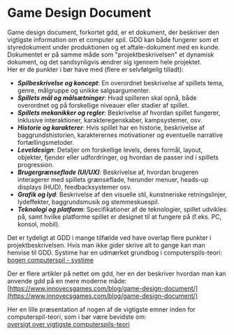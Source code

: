 <h1>Game Design Document</h1>

Game design document, forkortet gdd, er et dokument, der beskriver den vigtigste information om et computer spil.
GDD kan både fungerer som et styredokument under produktionen og et aftale-dokument med en kunde.    
Dokumentet er på samme måde som "projektbeskrivelsen" et dynamisk dokument, og det sandsynligvis ændrer sig igennem hele projektet.      
Her er de punkter i bør have med (flere er selvfølgelig tilladt):

- ***Spilbeskrivelse og koncept***: En overordnet beskrivelse af spillets tema, genre, målgruppe og unikke salgsargumenter.
- ***Spillets mål og målsætninger***: Hvad spilleren skal opnå, både overordnet og på forskellige niveauer eller stadier af spillet.
- ***Spillets mekanikker og regler***: Beskrivelse af hvordan spillet fungerer, inklusive interaktioner, karakteregenskaber, kampsystemer, osv.
- ***Historie og karakterer***: Hvis spillet har en historie, beskrivelse af baggrundshistorien, karakterernes motivationer og eventuelle narrative fortællingsmetoder.
- ***Leveldesign***: Detaljer om forskellige levels, deres formål, layout, objekter, fjender eller udfordringer, og hvordan de passer ind i spillets progression.
- ***Brugergrænseflade (UI/UX)***: Beskrivelse af, hvordan brugeren interagerer med spillets grænseflade, herunder menuer, heads-up displays (HUD), feedbacksystemer osv.
- ***Grafik og lyd***: Beskrivelse af den visuelle stil, kunstneriske retningslinjer, lydeffekter, baggrundsmusik og stemmeskuespil.
- ***Teknologi og platform***: Specifikationer af de teknologier, spillet udvikles på, samt hvilke platforme spillet er designet til at fungere på (f.eks. PC, konsol, mobil).

Det er tydeligt at GDD i mange tilfælde ved have overlap flere punkter i projektbeskrivelsen. Hvis man ikke gider skrive alt to gange kan man henvise til GDD.
Systime har en udmærket grundbog i computerspils-teori:       
[bogen computerspil - systime](https://computerspil.systime.dk/)

Der er flere artikler på nettet om gdd, her en der beskriver hvordan man kan anvende gdd på en mere moderne måde:      
 [https://www.innovecsgames.com/blog/game-design-document/](https://www.innovecsgames.com/blog/game-design-document/)

 Her en lille præsentation af nogen af de vigtigste emner inden for computerspil-teori, som i bør være bevidste om:    
 [oversigt over vigtigste computerspils-teori](spilteori.md)